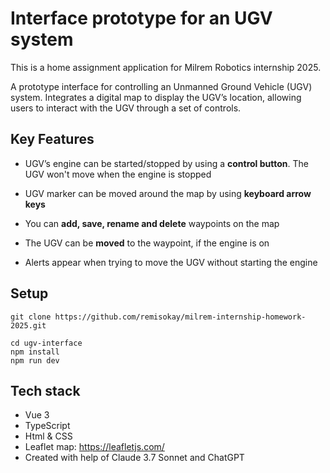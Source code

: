 # Interface prototype for an UGV system

This is a home assignment application for Milrem Robotics internship 2025.

A prototype interface for controlling an Unmanned Ground Vehicle (UGV) system.
Integrates a digital map to display the UGV’s location, allowing users to interact 
with the UGV through a set of controls.

## Key Features

* UGV’s engine can be started/stopped by using a <b>control button</b>. The UGV won't move when the engine is stopped

* UGV marker can be moved around the map by using <b>keyboard arrow keys</b>

* You can <b>add, save, rename and delete</b> waypoints on the map

* The UGV can be <b>moved</b> to the waypoint, if the engine is on

* Alerts appear when trying to move the UGV without starting the engine

## Setup
```
git clone https://github.com/remisokay/milrem-internship-homework-2025.git

cd ugv-interface
npm install
npm run dev
```

## Tech stack
* Vue 3
* TypeScript
* Html & CSS
* Leaflet map: https://leafletjs.com/
* Created with help of Claude 3.7 Sonnet and ChatGPT